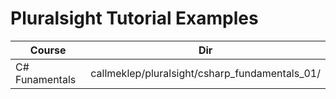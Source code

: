 # Pluralsight Tutorial Examples

Course | Dir
------ | ---
C\# Funamentals | callmeklep/pluralsight/csharp_fundamentals_01/
